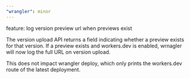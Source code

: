 ```yaml
---
"wrangler": minor
---
```


feature: log version preview url when previews exist

The version upload API returns a field indicating whether
a preview exists for that version. If a preview exists and
workers.dev is enabled, wrnagler will now log the full
URL on version upload.

This does not impact wrangler deploy, which only prints the
workers.dev route of the latest deployment.
